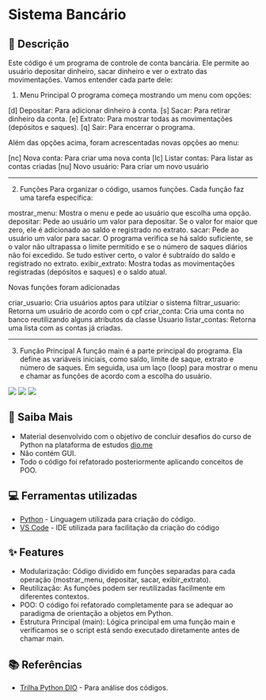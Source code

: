 # Sistema Bancário

## 📒 Descrição
Este código é um programa de controle de conta bancária. Ele permite ao usuário depositar dinheiro, sacar dinheiro e ver o extrato das movimentações. Vamos entender cada parte dele:

1. Menu Principal
O programa começa mostrando um menu com opções:

[d] Depositar: Para adicionar dinheiro à conta.
[s] Sacar: Para retirar dinheiro da conta.
[e] Extrato: Para mostrar todas as movimentações (depósitos e saques).
[q] Sair: Para encerrar o programa.

Além das opções acima, foram acrescentadas novas opções ao menu:

[nc] Nova conta: Para criar uma nova conta
[lc] Listar contas: Para listar as contas criadas
[nu] Novo usuário: Para criar um novo usuário

----------------------------------------------------------------

2. Funções
Para organizar o código, usamos funções. Cada função faz uma tarefa específica:

mostrar_menu: Mostra o menu e pede ao usuário que escolha uma opção.
depositar: Pede ao usuário um valor para depositar. Se o valor for maior que zero, ele é adicionado ao saldo e registrado no extrato.
sacar: Pede ao usuário um valor para sacar. O programa verifica se há saldo suficiente, se o valor não ultrapassa o limite permitido e se o número de saques diários não foi excedido. Se tudo estiver certo, o valor é subtraído do saldo e registrado no extrato.
exibir_extrato: Mostra todas as movimentações registradas (depósitos e saques) e o saldo atual.

Novas funções foram adicionadas

criar_usuario: Cria usuários aptos para utilziar o sistema
filtrar_usuario: Retorna um usuário de acordo com o cpf
criar_conta: Cria uma conta no banco reutilizando alguns atributos da classe Usuario
listar_contas: Retorna uma lista com as contas já criadas.

----------------------------------------------------------------

3. Função Principal
A função main é a parte principal do programa. Ela define as variáveis iniciais, como saldo, limite de saque, extrato e número de saques. Em seguida, usa um laço (loop) para mostrar o menu e chamar as funções de acordo com a escolha do usuário.

<img src="assets/images/primeiro-codigo.png"/>
<img src="assets/images/segundo-codigo.png"/>
<img src="assets/images/terceiro-codigo.png"/>

## 🔎 Saiba Mais
- Material desenvolvido com o objetivo de concluir desafios do curso de Python na plataforma de estudos [dio.me](https://web.dio.me)
- Não contém GUI.
- Todo o código foi refatorado posteriormente aplicando conceitos de POO.

## 💻 Ferramentas utilizadas
- [Python](https://www.python.org/) - Linguagem utilizada para criação do código.
- [VS Code](https://code.visualstudio.com/) - IDE utilizada para facilitação da criação do código

## ✨ Features
- Modularização: Código dividido em funções separadas para cada operação (mostrar_menu, depositar, sacar, exibir_extrato).
- Reutilização: As funções podem ser reutilizadas facilmente em diferentes contextos.
- POO: O código foi refatorado completamente para se adequar ao paradigma de orientação a objetos em Python.
- Estrutura Principal (main): Lógica principal em uma função main e verificamos se o script está sendo executado diretamente antes de chamar main.

## 📚 Referências
- [Trilha Python DIO](https://github.com/digitalinnovationone/trilha-python-dio) - Para análise dos códigos.
